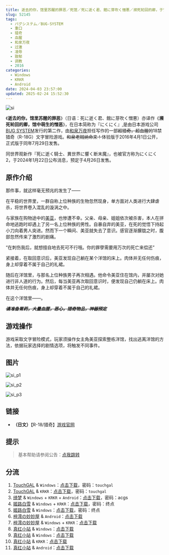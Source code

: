```yaml
---
title: 逝去的你，馆里苏醒的罪恶／死馆／死に逝く君、館に芽吹く憎悪／濒死轮回的卿，于馆中萌生的憎恶／馆死／にくにく／nikuniku
slug: 52145
tags:
  - バグシステム／BUG-SYSTEM
  - 重口
  - 猎奇
  - 血腥
  - 和泉万夜
  - 过激
  - 凌辱
  - 致郁
  - 调教
  - 2016
categories:
  - Windows
  - KRKR
  - Android
date: 2024-04-03 23:57:00
updated: 2025-02-24 15:52:30
---
```


![si](https://static.saop.cc/vns/img/si.webp)

《**逝去的你，馆里苏醒的罪恶**》（日语：死に逝く君、館に芽吹く憎悪）亦译作《**濒死轮回的卿，馆中萌生的憎恶**》，在日本简称为『にくにく』,是由日本游戏公司[BUG SYSTEM](https://zh.moegirl.org.cn/BUG_SYSTEM)发行的第二作，由[和泉万夜](https://zh.moegirl.org.cn/和泉万夜)担任写作的一部~~超猎奇，超血腥的~~18禁猎奇（R-18G）文字冒险游戏。~~和泉老贼纳命来！~~体验版于2016年4月1日公开，正式版于同年7月29日发售。

同世界观新作『死に逝く騎士、異世界に響く断末魔』，也被官方称为にくにく2，于2024年1月22日公布消息，预定于4月26日发售。

<!-- more -->

## 原作介绍

那件事，就这样毫无预兆的发生了——

在平稳的世界里，一群自称上位种族的生物忽然现身，单方面对人类进行大肆虐杀，将世界卷入混乱的漩涡之中。

与家族在购物途中的[美亚](https://zh.moegirl.org.cn/index.php?title=美亚&action=edit&redlink=1)，也惨遭不幸。父亲、母亲、姐姐依次被杀害，本人在拼命地逃跑时却遇上了另一名上位种族的男性。自暴自弃的美亚，在死的觉悟下持起小刀向着男人突进。然而下一个瞬间、美亚就失去了意识。感官逐渐朦胧之时，腹部忽然传来了激烈的剧痛。

“在刺伤我后，就想擅自地去死可不行哦。你的罪孽需要用万次的死亡来偿还”

紧接着，在取回意识后，美亚发现自己躺在某个洋馆的床上。肉体并无任何伤痕，身上却穿着不属于自己的礼裙。

随后在洋馆里，与那名上位种族男子再次相遇。他命令美亚住在馆内，并屡次对她进行非人道的行为。然后，每当美亚再次取回意识时，便发现自己仍躺在床上。肉体并无任何伤痕，身上却穿着不属于自己的礼裙。

在这个洋馆里——。

~~***请准备胃药，大量血腥，恶心，猎奇物品，神器预定***~~

## 游戏操作

游戏采取文字冒险模式，玩家须操作女主角美亚探索整栋洋馆，找出逃离洋馆的方法，依据玩家选择的剧情选项，将触发不同事件。

## 图片

![si_p1](https://static.saop.cc/vns/img/si_p1.webp)

![si_p2](https://static.saop.cc/vns/img/si_p2.webp)

![si_p3](https://static.saop.cc/vns/img/si_p3.webp)

## 链接

- **（日文）**【R-18/猎奇】[游戏官网](http://bug-system.com/product/02_si/top.html)

## 提示

> 基本帮助请参阅公告：[点我跳转](/)

## 分流

1. [TouchGAL](https://www.touchgal.us/) & `Windows`：[点击下载](https://pan.touchgal.net/s/lxqF7)，密码：`touchgal`
2. [TouchGAL](https://www.touchgal.us/) & `KRKR`：[点击下载](https://pan.touchgal.net/s/1y2SX)，密码：`touchgal`
3. [绮梦](https://acgs.eu.org/) & `Windows` + `KRKR` + `Android`：[点击下载](https://acgs.eu.org/down_html/?url=game/%E6%AD%BB%E9%A6%86&name=%E9%80%9D%E5%8E%BB%E7%9A%84%E4%BD%A0%E3%80%81%E4%BA%8E%E9%A6%86%E4%B8%AD%E8%90%8C%E7%94%9F%E7%9A%84%E6%86%8E%E6%81%B6)，密码：acgs
4. [姬路白雪](https://pan.jlbx.xyz/) & `Windows` + `KRKR`：[点击下载](https://pan.jlbx.xyz/GalGame/gal%E7%BB%88%E7%82%B9%E8%B5%84%E6%BA%90%EF%BC%88%E5%AF%86%E7%A0%81%20%E7%BB%88%E7%82%B9%EF%BC%89/AB/%E6%BF%92%E6%AD%BB%E8%BD%AE%E5%9B%9E%E7%9A%84%E5%8D%BF%E4%BA%8E%E9%A6%86%E4%B8%AD%E8%90%8C%E7%94%9F%E7%9A%84%E6%86%8E%E6%81%B6)，密码：终点
5. [姬路白雪](https://pan.jlbx.xyz/) & `Windows`：[点击下载](https://pan.jlbx.xyz/?s=%E6%AD%BB%E9%A6%86)，密码：终点
6. [梓澪の妙妙屋](https://zi0.cc/) & `Android`：[点击下载](https://zi0.cc/d/%60%E3%80%90%E5%BD%92%20%E6%A1%A3%E3%80%91/%E3%80%90%E5%AE%89%E5%8D%93%E5%90%88%E9%9B%86%E3%80%91/004/%E6%AD%BB%E6%A3%BA-%E6%BF%92%E6%AD%BB%E8%BD%AE%E5%9B%9E%E7%9A%84%E5%8D%BF%E4%BA%8E%E9%A6%86%E4%B8%AD%E8%90%8C%E7%94%9F%E7%9A%84%E6%86%8E%E6%81%B6.apk?sign=8aAXWY_3rsHZixQXJsQcd4KhO4N-K3i6wB8D3GjWkLE=:0)
7. [梓澪の妙妙屋](https://zi0.cc/) & `Windows` + `KRKR`：[点击下载](https://zi0.cc/.%E3%80%90%E5%A4%8F%E9%A3%8E%E3%80%91/.%E3%80%90%E5%A4%8F%E9%A3%8E-2%E3%80%91/.%E5%85%B6%E4%BB%96/BUG_SYSTEM02%E6%AD%BB%E9%A6%86_%E9%80%9D%E5%8E%BB%E7%9A%84%E4%BD%A0%EF%BC%8C%E9%A6%86%E9%87%8C%E8%8B%8F%E9%86%92%E7%9A%84%E7%BD%AA%E6%81%B6%E6%BF%92%E6%AD%BB%E8%BD%AE%E5%9B%9E%E7%9A%84%E5%8D%BF%E4%BA%8E%E9%A6%86%E4%B8%AD%E8%90%8C%E7%94%9F%E7%9A%84%E6%86%8E%E6%81%B6%E6%AD%BB%E3%81%AB%E9%80%9D%E3%81%8F%E5%90%9B%E3%80%81%E9%A4%A8%E3%81%AB%E8%8A%BD%E5%90%B9%E3%81%8F%E6%86%8E%E6%82%AA.rar?from=search)
8. [真红小站](https://www.shinnku.com/) & `Windows`：[点击下载](https://www.shinnku.com/api/download/zd/1001-1500/[160729][%E3%83%90%E3%82%B0%E3%82%B7%E3%82%B9%E3%83%86%E3%83%A0]%20%E6%AD%BB%E3%81%AB%E9%80%9D%E3%81%8F%E5%90%9B%E3%80%81%E9%A4%A8%E3%81%AB%E8%8A%BD%E5%90%B9%E3%81%8F%E6%86%8E%E6%82%AA.rar)
9. [真红小站](https://www.shinnku.com/) & `Windows`：[点击下载](https://www.shinnku.com/api/download/0/win/%E6%BF%92%E6%AD%BB%E8%BD%AE%E5%9B%9E%E7%9A%84%E5%8D%BF%E4%BA%8E%E9%A6%86%E4%B8%AD%E8%90%8C%E7%94%9F%E7%9A%84%E6%86%8E%E6%81%B6.7z)
10. [真红小站](https://www.shinnku.com/) & `KRKR`：[点击下载](https://www.shinnku.com/api/download/0/krkr/%E6%BF%92%E6%AD%BB%E8%BD%AE%E5%9B%9E%E7%9A%84%E5%8D%BF%E4%BA%8E%E9%A6%86%E4%B8%AD%E7%9A%84%E6%86%8E%E6%81%B6.7z)
11. [真红小站](https://www.shinnku.com/) & `Android`：[点击下载](https://www.shinnku.com/api/download/0/apk/%E5%86%B7%E7%8B%90/1500-2000/1536-%E6%AD%BB%E6%A3%BA-%E6%BF%92%E6%AD%BB%E8%BD%AE%E5%9B%9E%E7%9A%84%E5%8D%BF%E4%BA%8E%E9%A6%86%E4%B8%AD%E8%90%8C%E7%94%9F%E7%9A%84%E6%86%8E%E6%81%B6.apk)
